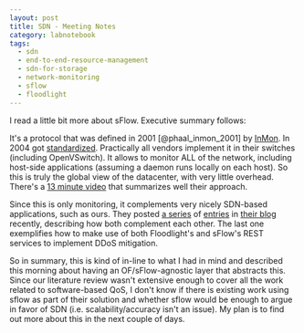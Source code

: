 ```yaml
---
layout: post
title: SDN - Meeting Notes
category: labnotebook
tags:
  - sdn
  - end-to-end-resource-management
  - sdn-for-storage
  - network-monitoring
  - sflow
  - floodlight
---
```


I read a little bit more about sFlow. Executive summary follows:

It's a protocol that was defined in 2001 [@phaal_inmon_2001] by [InMon][inmon]. In 2004 got 
[standardized][std]. Practically all vendors implement it in their switches (including OpenVSwitch). 
It allows to monitor ALL of the network, including host-side applications (assuming a daemon runs 
locally on each host). So this is truly the global view of the datacenter, with very little 
overhead. There's a [13 minute video][vid] that summarizes well their approach.

Since this is only monitoring, it complements very nicely SDN-based applications, such as ours. They 
posted [a series][b1] of [entries][b2] in [their blog][b3] recently, describing how both complement 
each other. The last one exemplifies how to make use of both Floodlight's and sFlow's REST services 
to implement DDoS mitigation.

So in summary, this is kind of in-line to what I had in mind and described this morning about having 
an OF/sFlow-agnostic layer that abstracts this. Since our literature review wasn't extensive enough 
to cover all the work related to software-based QoS, I don't know if there is existing work using 
sflow as part of their solution and whether sflow would be enough to argue in favor of SDN (i.e. 
scalability/accuracy isn't an issue). My plan is to find out more about this in the next couple of 
days.

[inmon]: http://www.inmon.com/technology
[std]: http://www.sflow.org
[vid]: http://www.youtube.com/watch?feature=player_embedded&v=sdE1mE1G6RI
[b1]: http://blog.sflow.com/2012/05/software-defined-networking.html
[b2]: http://blog.sflow.com/2013/01/performance-aware-software-defined.html
[b3]: http://blog.sflow.com/2013/05/controlling-large-flows-with-openflow.html
